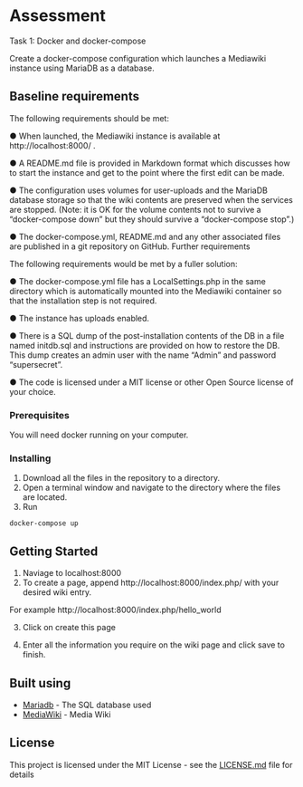 # Assessment

Task 1: Docker and docker-compose

Create a docker-compose configuration which launches a Mediawiki instance using MariaDB
as a database.

## Baseline requirements

The following requirements should be met:

● When launched, the Mediawiki instance is available at http://localhost:8000/ .

● A README.md file is provided in Markdown format which discusses how to start the
instance and get to the point where the first edit can be made.

● The configuration uses volumes for user-uploads and the MariaDB database storage
so that the wiki contents are preserved when the services are stopped. (Note: it is OK
for the volume contents not to survive a “docker-compose down” but they should
survive a “docker-compose stop”.)

● The docker-compose.yml, README.md and any other associated files are published
in a git repository on GitHub.
Further requirements

The following requirements would be met by a fuller solution:

● The docker-compose.yml file has a LocalSettings.php in the same directory which is
automatically mounted into the Mediawiki container so that the installation step is
not required.

● The instance has uploads enabled.

● There is a SQL dump of the post-installation contents of the DB in a file named
initdb.sql and instructions are provided on how to restore the DB. This dump creates
an admin user with the name “Admin” and password “supersecret”.

● The code is licensed under a MIT license or other Open Source license of your
choice.

### Prerequisites

You will need docker running on your computer.

### Installing

1. Download all the files in the repository to a directory. 
2. Open a terminal window and navigate to the directory where the files are located. 
3. Run 
```
docker-compose up
```
## Getting Started

1. Naviage to localhost:8000
2. To create a page, append http://localhost:8000/index.php/ with your desired wiki entry. 

For example http://localhost:8000/index.php/hello_world

3. Click on create this page

4. Enter all the information you require on the wiki page and click save to finish.

## Built using

* [Mariadb](https://mariadb.org/) - The SQL database used
* [MediaWiki](https://www.mediawiki.org/wiki/MediaWiki) - Media Wiki

## License

This project is licensed under the MIT License - see the [LICENSE.md](LICENSE.md) file for details
